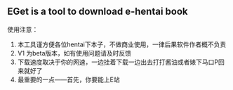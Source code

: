 ## EGet is a tool to download e-hentai book

使用注意：
1)	本工具谨方便各位hentai下本子，不做商业使用，一律后果软件作者概不负责
2)	V1 为beta版本，如有使用问题请及时反馈
3)	下载速度取决于你的网速，一边挂着下载一边出去打打酱油或者婊下马口P回来就好了
4)	最重要的一点——首先，你要能上E站 
